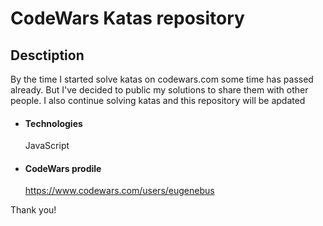 # CodeWars Katas repository

## Desctiption

By the time I started solve katas on codewars.com some time has passed already. But I've decided to public my solutions to share them with other people. I also continue solving katas and this repository will be apdated

- #### Technologies
  JavaScript

* #### CodeWars prodile
  https://www.codewars.com/users/eugenebus

Thank you!

